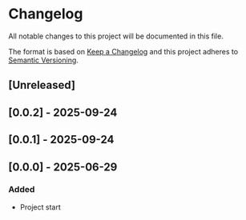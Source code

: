# Changelog

All notable changes to this project will be documented in this file.

The format is based on [Keep a Changelog](http://keepachangelog.com/en/1.0.0/)
and this project adheres to [Semantic Versioning](http://semver.org/spec/v2.0.0.html).

## [Unreleased]

## [0.0.2] - 2025-09-24

## [0.0.1] - 2025-09-24

## [0.0.0] - 2025-06-29

### Added

- Project start
